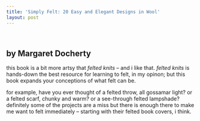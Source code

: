```yaml
---
title: 'Simply Felt: 20 Easy and Elegant Designs in Wool'
layout: post
---
```


<div class="powells">
  <txp:wm_powells_img isbn="1931499705" /><br /> <txp:wm_powells_link isbn="1931499705" />
</div>

## by Margaret Docherty 

this book is a bit more artsy that *felted knits* &#8211; and i like that. *felted knits* is hands-down the best resource for learning to felt, in my opinon; but this book expands your conceptions of what felt can be. 

for example, have you ever thought of a felted throw, all gossamar light? or a felted scarf, chunky and warm? or a see-through felted lampshade? definitely some of the projects are a miss but there is enough there to make me want to felt immediately &#8211; starting with their felted book covers, i think.